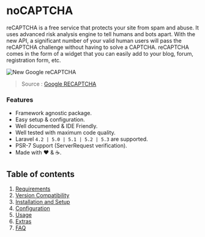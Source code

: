 # noCAPTCHA

reCAPTCHA is a free service that protects your site from spam and abuse. It uses advanced risk analysis engine to tell humans and bots apart.
With the new API, a significant number of your valid human users will pass the reCAPTCHA challenge without having to solve a CAPTCHA.
reCAPTCHA comes in the form of a widget that you can easily add to your blog, forum, registration form, etc.

![New Google reCAPTCHA](https://developers.google.com/recaptcha/images/newCaptchaAnchor.gif)

> Source : [Google RECAPTCHA](https://developers.google.com/recaptcha/)

### Features

  * Framework agnostic package.
  * Easy setup &amp; configuration.
  * Well documented &amp; IDE Friendly.
  * Well tested with maximum code quality.
  * Laravel `4.2 | 5.0 | 5.1 | 5.2 | 5.3` are supported.
  * PSR-7 Support (ServerRequest verification).
  * Made with :heart: &amp; :coffee:.
  
## Table of contents

  1. [Requirements](1-Requirements.md)
  2. [Version Compatibility](2-Version-Compatibility.md)
  3. [Installation and Setup](3-Installation-and-Setup.md)
  4. [Configuration](4-Configuration.md)
  5. [Usage](5-Usage.md)
  6. [Extras](6-Extras.md)
  7. [FAQ](7-FAQ.md)
